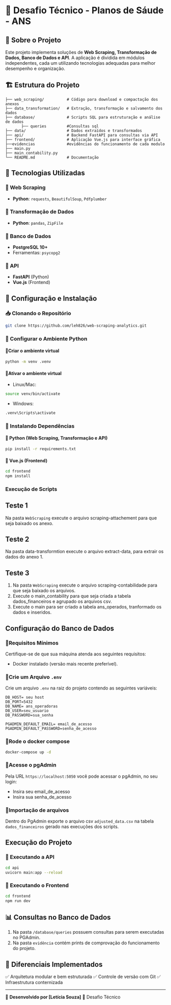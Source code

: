 # 📌 Desafio Técnico - Planos de Sáude - ANS

## 📖 Sobre o Projeto
Este projeto implementa soluções de **Web Scraping, Transformação de Dados, Banco de Dados e API**. A aplicação é dividida em módulos independentes, cada um utilizando tecnologias adequadas para melhor desempenho e organização.

## 🏗 Estrutura do Projeto
```
├── web_scraping/          # Código para download e compactação dos anexos
├── data_transformation/   # Extração, transformação e salvamento dos dados
├── database/              # Scripts SQL para estruturação e análise de dados
       ├── queries         #Consultas sql
├── data/                  # Dados extraídos e transformados
├── api/                   # Backend FastAPI para consultas via API
├── frontend/              # Aplicação Vue.js para interface gráfica
├──evidencias              #evidências do funcionamento de cada modulo
├── main.py
├── main_contability.py 
└── README.md              # Documentação
```

## 🚀 Tecnologias Utilizadas
### 🔹 Web Scraping
- **Python**: `requests`, `BeautifulSoup`, `Pdfplumber`

### 🔹 Transformação de Dados
- **Python**:  `pandas`, `ZipFile`

### 🔹 Banco de Dados
-  **PostgreSQL 10+**
- Ferramentas: `psycopg2`

### 🔹 API
- **FastAPI** (Python)
- **Vue.js** (Frontend)

## 🔧 Configuração e Instalação
### 📥 Clonando o Repositório
```bash
git clone https://github.com/leh826/web-scraping-analytics.git
```
### 🐍 Configurar o Ambiente Python
#### 🔹Criar o ambiente virtual

```bash
python -m venv .venv
```
#### 🔹Ativar o ambiente virtual
- Linux/Mac:

```bash
source venv/bin/activate
```
- Windows:

```bash
.venv\Scripts\activate
```
### 📌 Instalando Dependências
#### 🔹 Python (Web Scraping, Transformação e API)
```bash
pip install -r requirements.txt
```
#### 🔹 Vue.js (Frontend)
```bash
cd frontend
npm install
```

### Execução de Scripts 
## Teste 1
Na pasta `WebScraping` execute o arquivo scraping-attachement para que seja baixado os anexo.

## Teste 2
Na pasta data-transformtion execute o arquivo extract-data, para extrair os dados do anexo 1.

## Teste 3
1. Na pasta `WebScraping` execute o arquivo scraping-contabilidade para que seja baixado os arquivos.
2. Execute o main_contability para que seja criada a tabela dados_financeiros e agrupado os arquivos csv.
3. Execute o main para ser criado a tabela ans_operados, tranformado os dados e inseridos.

##  Configuração do Banco de Dados
### 🔹Requisitos Mínimos
 Certifique-se de que sua máquina atenda aos seguintes requisitos:
- Docker instalado (versão mais recente preferível).

### 🔹Crie um Arquivo `.env`
Crie um arquivo `.env` na raiz do projeto contendo as seguintes variáveis:

```env
DB_HOST= seu host
DB_PORT=5432
DB_NAME= ans_operadoras
DB_USER=seu_usuario
DB_PASSWORD=sua_senha

PGADMIN_DEFAULT_EMAIL= email_de_acesso
PGADMIN_DEFAULT_PASSWORD=senha_de_acesso
```
### 🔹Rode o docker compose
```bash
docker-compose up -d
```
### 🔹Acesse o pgAdmin
Pela URL `https://localhost:5050` você pode acessar o pgAdmin, no seu login:
- Insira seu email_de_acesso
- Insira sua senha_de_acesso

### 🔹Importação de arquivos
Dentro do PgAdmin exporte o arquivo csv `adjusted_data.csv` na tabela `dados_financeiros` gerado nas execuções dos scripts.

## Execução do Projeto

### 🔹 Executando a API
```bash
cd api
uvicorn main:app --reload
```

### 🔹 Executando o Frontend
```bash
cd frontend
npm run dev
```

## 📊 Consultas no Banco de Dados
1. Na pasta `/database/queries` possuem consultas para serem executadas no PGAdmin.
2. Na pasta `evidência` contém prints de comprovação do funcionamento do projeto.

## 🚀 Diferenciais Implementados
✅ Arquitetura modular e bem estruturada
✅ Controle de versão com Git
✅ Infraestrutura conternizada 

---
📌 **Desenvolvido por [Letícia Souza]** 📌 Desafio Técnico 
#
